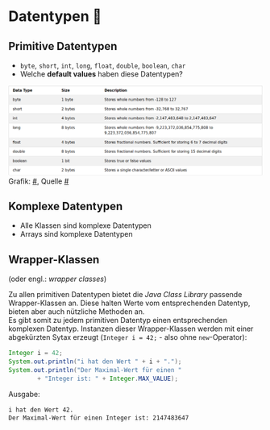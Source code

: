 # Datentypen :1234:

## Primitive Datentypen

-   `byte`, `short`, `int`, `long`, `float`, `double`, `boolean`, `char`
-   Welche **default values** haben diese Datentypen?

![primitive types overview](/assets/images/primitive-data-types.png)
Grafik: [#](/assets/images/primitive-data-types.png), Quelle [#](https://de.wikibooks.org/wiki/Java_Standard)


## Komplexe Datentypen

- Alle Klassen sind komplexe Datentypen
- Arrays sind komplexe Datentypen


## Wrapper-Klassen

(oder engl.: _wrapper classes_)

Zu allen primitiven Datentypen bietet die _Java Class Library_ passende Wrapper-Klassen an. Diese halten Werte vom entsprechenden Datentyp, bieten aber auch nützliche Methoden an.  
Es gibt somit zu jedem primitiven Datentyp einen entsprechenden komplexen Datentyp. Instanzen dieser Wrapper-Klassen werden mit einer abgekürzten Sytax erzeugt (`Integer i = 42;` - also ohne `new`-Operator):

```java
Integer i = 42;
System.out.println("i hat den Wert " + i + ".");
System.out.println("Der Maximal-Wert für einen "
        + "Integer ist: " + Integer.MAX_VALUE);
```

Ausgabe:
```
i hat den Wert 42.
Der Maximal-Wert für einen Integer ist: 2147483647
```